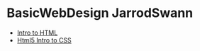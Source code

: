 # BasicWebDesign JarrodSwann


<ul>
	<li><a href="intro_to_html/index.html">Intro to HTML</a></li>
	<li><a href="HTML5_Intro_to_CSS/index.html" target="_blank">Html5 Intro to CSS</a></li>
</ul>